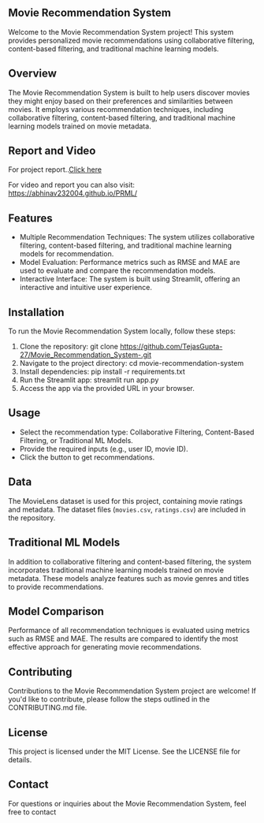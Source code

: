 Movie Recommendation System
---------------------------

Welcome to the Movie Recommendation System project! This system provides personalized movie recommendations using collaborative filtering, content-based filtering, and traditional machine learning models.

Overview
--------
The Movie Recommendation System is built to help users discover movies they might enjoy based on their preferences and similarities between movies. It employs various recommendation techniques, including collaborative filtering, content-based filtering, and traditional machine learning models trained on movie metadata.

Report and Video 
--------
For project report..[Click here](https://github.com/user-attachments/files/16905256/PRML_Project.pdf)


For video and report you can also visit:
https://abhinav232004.github.io/PRML/

Features
--------
- Multiple Recommendation Techniques: The system utilizes collaborative filtering, content-based filtering, and traditional machine learning models for recommendation.
- Model Evaluation: Performance metrics such as RMSE and MAE are used to evaluate and compare the recommendation models.
- Interactive Interface: The system is built using Streamlit, offering an interactive and intuitive user experience.

Installation
------------
To run the Movie Recommendation System locally, follow these steps:
1. Clone the repository:
   git clone https://github.com/TejasGupta-27/Movie_Recommendation_System-.git
2. Navigate to the project directory:
   cd movie-recommendation-system
3. Install dependencies:
   pip install -r requirements.txt
4. Run the Streamlit app:
   streamlit run app.py
5. Access the app via the provided URL in your browser.

Usage
-----
- Select the recommendation type: Collaborative Filtering, Content-Based Filtering, or Traditional ML Models.
- Provide the required inputs (e.g., user ID, movie ID).
- Click the button to get recommendations.

Data
----
The MovieLens dataset is used for this project, containing movie ratings and metadata. The dataset files (`movies.csv`, `ratings.csv`) are included in the repository.

Traditional ML Models
---------------------
In addition to collaborative filtering and content-based filtering, the system incorporates traditional machine learning models trained on movie metadata. These models analyze features such as movie genres and titles to provide recommendations.

Model Comparison
----------------
Performance of all recommendation techniques is evaluated using metrics such as RMSE and MAE. The results are compared to identify the most effective approach for generating movie recommendations.

Contributing
------------
Contributions to the Movie Recommendation System project are welcome! If you'd like to contribute, please follow the steps outlined in the CONTRIBUTING.md file.

License
-------
This project is licensed under the MIT License. See the LICENSE file for details.

Contact
-------
For questions or inquiries about the Movie Recommendation System, feel free to contact
